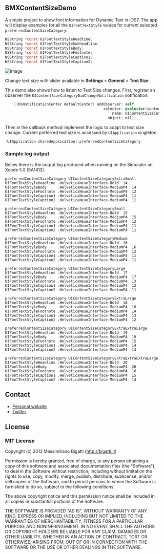 ## BMXContentSizeDemo

A simple project to show font information for Dynamic Text in iOS7. The app will display examples for all the `UIFontTextStyle` values for current selected `preferredContentSizeCategory`:


```objective-c
NSString *const UIFontTextStyleHeadline;
NSString *const UIFontTextStyleSubheadline;
NSString *const UIFontTextStyleBody;
NSString *const UIFontTextStyleFootnote;
NSString *const UIFontTextStyleCaption1;
NSString *const UIFontTextStyleCaption2;
```

![image](http://f.cl.ly/items/3m0040471Z022z251E42/BMXContentSizeDemo.png)

Change text size with slider available in **Settings** > **General** > **Text Size**.

This demo also shows how to listen to Text Size changes. First, register an observer the `UIContentSizeCategoryDidChangeNotification` notification:

```objective-c
    [[NSNotificationCenter defaultCenter] addObserver: self
                                             selector: @selector(contentSizeCategoryDidChange)
                                                 name: UIContentSizeCategoryDidChangeNotification
                                               object: nil];
```

Then in the callback method implement the logic to adapt to text size change. Current preferred text size is accessed by `UIApplication` singleton:

```objective-c
[UIApplication sharedApplication].preferredContentSizeCategory
```

### Sample log output

Below there is the output log produced when running on the Simulator on Xcode 5.0 (5A1413).

```log
preferredContentSizeCategory UIContentSizeCategoryExtraSmall
UIFontTextStyleHeadline .HelveticaNeueInterface-Bold  14
UIFontTextStyleBody     .HelveticaNeueInterface-MediumP4  14
UIFontTextStyleFootnote .HelveticaNeueInterface-MediumP4  12
UIFontTextStyleCaption1 .HelveticaNeueInterface-MediumP4  11
UIFontTextStyleCaption2 .HelveticaNeueInterface-MediumP4  11

preferredContentSizeCategory UIContentSizeCategorySmall
UIFontTextStyleHeadline .HelveticaNeueInterface-Bold  15
UIFontTextStyleBody     .HelveticaNeueInterface-MediumP4  15
UIFontTextStyleFootnote .HelveticaNeueInterface-MediumP4  12
UIFontTextStyleCaption1 .HelveticaNeueInterface-MediumP4  11
UIFontTextStyleCaption2 .HelveticaNeueInterface-MediumP4  11

preferredContentSizeCategory UIContentSizeCategoryMedium
UIFontTextStyleHeadline .HelveticaNeueInterface-Bold  16
UIFontTextStyleBody     .HelveticaNeueInterface-MediumP4  16
UIFontTextStyleFootnote .HelveticaNeueInterface-MediumP4  12
UIFontTextStyleCaption1 .HelveticaNeueInterface-MediumP4  11
UIFontTextStyleCaption2 .HelveticaNeueInterface-MediumP4  11

preferredContentSizeCategory UIContentSizeCategoryLarge
UIFontTextStyleHeadline .HelveticaNeueInterface-Bold  17
UIFontTextStyleBody     .HelveticaNeueInterface-MediumP4  17
UIFontTextStyleFootnote .HelveticaNeueInterface-MediumP4  13
UIFontTextStyleCaption1 .HelveticaNeueInterface-MediumP4  12
UIFontTextStyleCaption2 .HelveticaNeueInterface-MediumP4  11

preferredContentSizeCategory UIContentSizeCategoryExtraLarge
UIFontTextStyleHeadline .HelveticaNeueInterface-Bold  18
UIFontTextStyleBody     .HelveticaNeueInterface-MediumP4  18
UIFontTextStyleFootnote .HelveticaNeueInterface-MediumP4  14
UIFontTextStyleCaption1 .HelveticaNeueInterface-MediumP4  13
UIFontTextStyleCaption2 .HelveticaNeueInterface-MediumP4  12

preferredContentSizeCategory UIContentSizeCategoryExtraExtraLarge
UIFontTextStyleHeadline .HelveticaNeueInterface-Bold  19
UIFontTextStyleBody     .HelveticaNeueInterface-MediumP4  19
UIFontTextStyleFootnote .HelveticaNeueInterface-MediumP4  15
UIFontTextStyleCaption1 .HelveticaNeueInterface-MediumP4  14
UIFontTextStyleCaption2 .HelveticaNeueInterface-MediumP4  13

preferredContentSizeCategory UIContentSizeCategoryExtraExtraExtraLarge
UIFontTextStyleHeadline .HelveticaNeueInterface-Bold  20
UIFontTextStyleBody     .HelveticaNeueInterface-MediumP4  20
UIFontTextStyleFootnote .HelveticaNeueInterface-MediumP4  16
UIFontTextStyleCaption1 .HelveticaNeueInterface-MediumP4  15
UIFontTextStyleCaption2 .HelveticaNeueInterface-MediumP4  14
```

## Contact

- [Personal website](http://bigatti.it)
- [Twitter](https://twitter.com/mbigatti)

## License

### MIT License
Copyright (c) 2013 Massimiliano Bigatti (http://bigatti.it)

Permission is hereby granted, free of charge, to any person obtaining a copy
of this software and associated documentation files (the "Software"), to deal
in the Software without restriction, including without limitation the rights
to use, copy, modify, merge, publish, distribute, sublicense, and/or sell
copies of the Software, and to permit persons to whom the Software is
furnished to do so, subject to the following conditions:

The above copyright notice and this permission notice shall be included in
all copies or substantial portions of the Software.

THE SOFTWARE IS PROVIDED "AS IS", WITHOUT WARRANTY OF ANY KIND, EXPRESS OR
IMPLIED, INCLUDING BUT NOT LIMITED TO THE WARRANTIES OF MERCHANTABILITY,
FITNESS FOR A PARTICULAR PURPOSE AND NONINFRINGEMENT. IN NO EVENT SHALL THE
AUTHORS OR COPYRIGHT HOLDERS BE LIABLE FOR ANY CLAIM, DAMAGES OR OTHER
LIABILITY, WHETHER IN AN ACTION OF CONTRACT, TORT OR OTHERWISE, ARISING FROM,
OUT OF OR IN CONNECTION WITH THE SOFTWARE OR THE USE OR OTHER DEALINGS IN
THE SOFTWARE.
